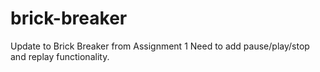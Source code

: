 # brick-breaker
Update to Brick Breaker from Assignment 1
Need to add pause/play/stop and replay functionality.
